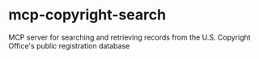 # mcp-copyright-search
MCP server for searching and retrieving records from the U.S. Copyright Office's public registration database
